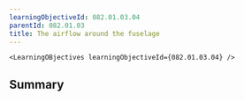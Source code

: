 ```yaml
---
learningObjectiveId: 082.01.03.04
parentId: 082.01.03
title: The airflow around the fuselage
---
```


```tsx eval
<LearningOBjectives learningObjectiveId={082.01.03.04} />
```

## Summary
